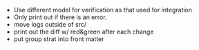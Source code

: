 - Use different model for verification as that used for integration
- Only print out if there is an error.
- move logs outside of src/
- print out the diff w/ red&green after each change
- put group strat into front matter